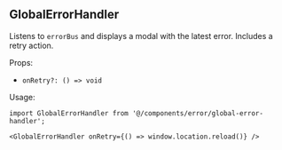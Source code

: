 ## GlobalErrorHandler

Listens to `errorBus` and displays a modal with the latest error. Includes a retry action.

Props:
- `onRetry?: () => void`

Usage:
```tsx
import GlobalErrorHandler from '@/components/error/global-error-handler';

<GlobalErrorHandler onRetry={() => window.location.reload()} />
```

